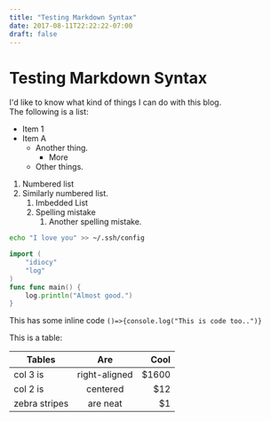 ```yaml
---
title: "Testing Markdown Syntax"
date: 2017-08-11T22:22:22-07:00
draft: false
---
```

# Testing Markdown Syntax
I'd like to know what kind of things I can do with this blog.  
The following is a list:  
- Item 1
- Item A
	* Another thing.
		+ More
	* Other things.
	
1. Numbered list
1. Similarly numbered list.
	1. Imbedded List
	1. Spelling mistake
		1. Another spelling mistake.
		

```bash
echo "I love you" >> ~/.ssh/config
```

```go
import (
	"idiocy"
	"log"
)
func func main() {
	log.println("Almost good.")
}
```

This has some inline code `()=>{console.log("This is code too..")}`

This is a table:

| Tables        | Are           | Cool  |
| ------------- |:-------------:| -----:|
| col 3 is      | right-aligned | $1600 |
| col 2 is      | centered      |   $12 |
| zebra stripes | are neat      |    $1 |

